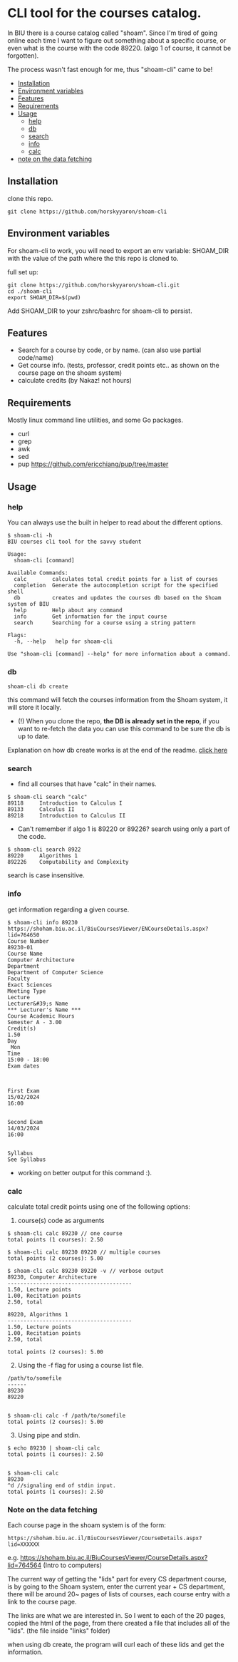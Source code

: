 # CLI tool for the courses catalog.

In BIU there is a course catalog called "shoam".
Since I'm tired of going online each time I want to figure out something about a specific course,
or even what is the course with the code 89220. (algo 1 of course, it cannot be forgotten).

The process wasn't fast enough for me, thus "shoam-cli" came to be!

* [Installation](installation)
* [Environment variables](#environment-variables)
* [Features](#features)
* [Requirements](#requirements)
* [Usage](#usage)
    * [help](#help)
    * [db](#db)
    * [search](#search)
    * [info](#info)
    * [calc](#calc)
* [note on the data fetching](#note-on-the-data-fetching)

## Installation

clone this repo.
```
git clone https://github.com/horskyyaron/shoam-cli
```

## Environment variables

For shoam-cli to work, you will need to export an env variable: SHOAM_DIR with the value of the path
where the this repo is cloned to.

full set up:

```
git clone https://github.com/horskyyaron/shoam-cli.git
cd ./shoam-cli
export SHOAM_DIR=$(pwd) 
```

Add SHOAM_DIR to your zshrc/bashrc for shoam-cli to persist.

## Features

* Search for a course by code, or by name. (can also use partial code/name)
* Get course info. (tests, professor, credit points etc.. as shown on the course page on the shoam system)
* calculate credits (by Nakaz! not hours)

## Requirements

Mostly linux command line utilities, and some Go packages.

* curl
* grep
* awk
* sed
* pup https://github.com/ericchiang/pup/tree/master

## Usage

### help

You can always use the built in helper to read about the different options.
```
$ shoam-cli -h
BIU courses cli tool for the savvy student

Usage:
  shoam-cli [command]

Available Commands:
  calc        calculates total credit points for a list of courses
  completion  Generate the autocompletion script for the specified shell
  db          creates and updates the courses db based on the Shoam system of BIU
  help        Help about any command
  info        Get information for the input course
  search      Searching for a course using a string pattern

Flags:
  -h, --help   help for shoam-cli

Use "shoam-cli [command] --help" for more information about a command.
```


### db

```
shoam-cli db create
```

this command will fetch the courses information from the Shoam system,
it will store it locally.

* (!) When you clone the repo, **the DB is already set in the repo**, if you want to re-fetch
the data you can use this command to be sure the db is up to date.

Explanation on how db create works is at the end of the readme. [click here](#note-on-the-data-fetching)
     

### search

* find all courses that have "calc" in their names.
```
$ shoam-cli search "calc"
89118     Introduction to Calculus I
89133     Calculus II
89218     Introduction to Calculus II
```

* Can't remember if algo 1 is 89220 or 89226? search using only a part of the code. 

```
$ shoam-cli search 8922
89220     Algorithms 1
892226    Computability and Complexity

```

search is case insensitive.

### info

get information regarding a given course.

```
$ shoam-cli info 89230
https://shoham.biu.ac.il/BiuCoursesViewer/ENCourseDetails.aspx?lid=764650
Course Number
89230-01
Course Name
Computer Architecture
Department
Department of Computer Science
Faculty
Exact Sciences 
Meeting Type
Lecture
Lecturer&#39;s Name
*** Lecturer's Name ***
Course Academic Hours
Semester A - 3.00
Credit(s)
1.50
Day
 Mon
Time
15:00 - 18:00 
Exam dates



First Exam
15/02/2024
16:00


Second Exam
14/03/2024
16:00


Syllabus
See Syllabus
```

* working on better output for this command :).

### calc 

calculate total credit points using one of the following options:

1. course(s) code as arguments

```
$ shoam-cli calc 89230 // one course
total points (1 courses): 2.50

$ shoam-cli calc 89230 89220 // multiple courses
total points (2 courses): 5.00

$ shoam-cli calc 89230 89220 -v // verbose output
89230, Computer Architecture
---------------------------------------
1.50, Lecture points
1.00, Recitation points
2.50, total

89220, Algorithms 1
---------------------------------------
1.50, Lecture points
1.00, Recitation points
2.50, total

total points (2 courses): 5.00
```

2. Using the -f flag for using a course list file.

```
/path/to/somefile
------
89230
89220


$ shoam-cli calc -f /path/to/somefile 
total points (2 courses): 5.00

```

3. Using pipe and stdin.
```
$ echo 89230 | shoam-cli calc
total points (1 courses): 2.50


$ shoam-cli calc
89230
^d //signaling end of stdin input.
total points (1 courses): 2.50
```

### Note on the data fetching
Each course page in the shoam system is of the form:
```
https://shoham.biu.ac.il/BiuCoursesViewer/CourseDetails.aspx?lid=XXXXXX
```

e.g. https://shoham.biu.ac.il/BiuCoursesViewer/CourseDetails.aspx?lid=764564 (Intro to computers)

The current way of getting the "lids" part for every CS department course, is by going to the Shoam system,
enter the current year + CS department, there will be around 20~ pages of lists of courses, each course entry with a link to
the course page.

The links are what we are interested in.
So I went to each of the 20 pages, copied the html of the page, from there created a 
file that includes all of the "lids". (the file inside "links" folder)

when using db create, the program will curl each of these lids and get the information.

